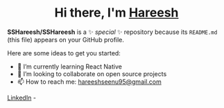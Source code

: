 <h1 align="center"> Hi there, I'm <a href="https://www.linkedin.com/in/sanjay-k-v/">Hareesh</a> </h1>


**SSHareesh/SSHareesh** is a ✨ _special_ ✨ repository because its `README.md` (this file) appears on your GitHub profile.

Here are some ideas to get you started:

- 🌱 I’m currently learning React Native
- 👯 I’m looking to collaborate on open source projects
- 📫 How to reach me: hareeshseenu95@gmail.com

<!--- Adding Header Elements -->
<p align="center">
  
  <a href="https://www.linkedin.com/in/hareesh-s-s-7478b1257/">LinkedIn</a> - 
  
</p>
